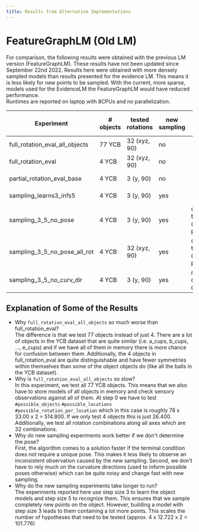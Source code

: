 ```yaml
---
title: Results from Alternative Implementations
---
```

# FeatureGraphLM (Old LM)

For comparison, the following results were obtained with the previous LM version (FeatureGraphLM). These results have not been updated since September 22nd 2022. Results here were obtained with more densely sampled models than results presented for the evidence LM. This means it is less likely for new points to be sampled. With the current, more sparse, models used for the EvidenceLM the FeatureGraphLM would have reduced performance.  
Runtimes are reported on laptop with 8CPUs and no parallelization.

| Experiment                     | # objects | tested rotations | new sampling | other                          | Object Detection Accuracy | Rotation Error | Run Time        |
| ------------------------------ | --------- | ---------------- | ------------ | ------------------------------ | ------------------------- | -------------- | --------------- |
| full_rotation_eval_all_objects | 77 YCB    | 32 (xyz, 90)     | no           |                                | 73.62%                    |                | 4076min (68hrs) |
| full_rotation_eval             | 4 YCB     | 32 (xyz, 90)     | no           |                                | 98.44%                    | 0.04 rad       | 5389s (89min)   |
| partial_rotation_eval_base     | 4 YCB     | 3 (y, 90)        | no           |                                | 100%                      | 0 rad          | 264s (4.4min)   |
| sampling_learns3_infs5         | 4 YCB     | 3 (y, 90)        | yes          |                                | 75%                       | 0.15 rad       | 1096s (18.3min) |
| sampling_3_5_no_pose           | 4 YCB     | 3 (y, 90)        | yes          | don't try to determine pose    | 100%                      | -              | 1110s (18.5min) |
| sampling_3_5_no_pose_all_rot   | 4 YCB     | 32 (xyz, 90)     | yes          | don't try to determine pose    | 96.55%                    | -              | 1557s (25.9min) |
| sampling_3_5_no_curv_dir       | 4 YCB     | 3 (y, 90)        | yes          | not using curvature directions | 91.67%                    | 0.03 rad       | 845s (14min)    |

## Explanation of Some of the Results

- Why `full_rotation_eval_all_objects` so much worse than full_rotation_eval?  
  The difference is that we test 77 objects instead of just 4. There are a lot of objects in the YCB dataset that are quite similar (i.e. a_cups, b_cups, ..., e_cups) and if we have all of them in memory there is more chance for confusion between them. Additionally, the 4 objects in full_rotation_eval are quite distinguishable and have fewer symmetries within themselves than some of the object objects do (like all the balls in the YCB dataset).
- Why is `full_rotation_eval_all_objects` so slow?  
  In this experiment, we test all 77 YCB objects. This means that we also have to store models of all objects in memory and check sensory observations against all of them. At step 0 we have to test `#possible_objects` `#possible_locations`  `#possible_rotation_per_location` which in this case is roughly 78 x 33.00 x 2 = 514.800. If we only test 4 objects this is just 26.400. Additionally, we test all rotation combinations along all axes which are 32 combinations.
- Why do new sampling experiments work better if we don't determine the pose?  
  First, the algorithm comes to a solution faster if the terminal condition does not require a unique pose. This makes it less likely to observe an inconsistent observation caused by the new sampling. Second, we don't have to rely much on the curvature directions (used to inform possible poses otherwise) which can be quite noisy and change fast with new sampling.
- Why do the new sampling experiments take longer to run?  
  The experiments reported here use step size 3 to learn the object models and step size 5 to recognize them. This ensures that we sample completely new points on the object. However, building a model with step size 3 leads to them containing a lot more points. This scales the number of hypotheses that need to be tested (approx. 4 x 12.722 x 2 = 101.776)